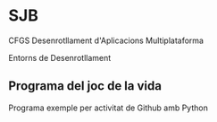 # SJB

CFGS Desenrotllament d'Aplicacions Multiplataforma

Entorns de Desenrotllament

## Programa del joc de la vida

Programa exemple per activitat de Github amb Python

